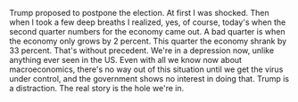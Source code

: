 Trump proposed to postpone the election. At first I was shocked. Then when I took a few deep breaths I realized, yes, of course, today's when the second quarter numbers for the economy came out. A bad quarter is when the economy only grows by 2 percent. This quarter the economy shrank by 33 percent. That's without precedent. We're in a depression now, unlike anything ever seen in the US. Even with all we know now about macroeconomics, there's no way out of this situation until we get the virus under control, and the government shows no interest in doing that. Trump is a distraction. The real story is the hole we're in. 
